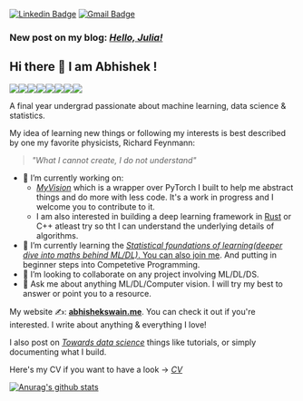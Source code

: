 [![Linkedin Badge](https://img.shields.io/badge/-LinkedIn-blue?style=for-the-badge&logo=Linkedin&logoColor=white&link=https://www.linkedin.com/in/abhishek-s-4a20819a/)](https://www.linkedin.com/in/abhishek-s-4a20819a/) [![Gmail Badge](https://img.shields.io/badge/-Gmail-c14438?style=for-the-badge&logo=Gmail&logoColor=white&link=mailto:abhiswain.it.20160@gmail.com)](abhiswain.it.2016@gmail.com@gmail.com)

### New post on my blog: [*Hello, Julia!*](https://abhishekswain.me/machine%20learning/maths/2020/07/28/Logistic_regression.html) 

## Hi there 👋 I am Abhishek !

[![](https://sourcerer.io/fame/Abhiswain97/Abhiswain97/Abhiswain97/images/0)](https://sourcerer.io/fame/Abhiswain97/Abhiswain97/Abhiswain97/links/0)[![](https://sourcerer.io/fame/Abhiswain97/Abhiswain97/Abhiswain97/images/1)](https://sourcerer.io/fame/Abhiswain97/Abhiswain97/Abhiswain97/links/1)[![](https://sourcerer.io/fame/Abhiswain97/Abhiswain97/Abhiswain97/images/2)](https://sourcerer.io/fame/Abhiswain97/Abhiswain97/Abhiswain97/links/2)[![](https://sourcerer.io/fame/Abhiswain97/Abhiswain97/Abhiswain97/images/3)](https://sourcerer.io/fame/Abhiswain97/Abhiswain97/Abhiswain97/links/3)[![](https://sourcerer.io/fame/Abhiswain97/Abhiswain97/Abhiswain97/images/4)](https://sourcerer.io/fame/Abhiswain97/Abhiswain97/Abhiswain97/links/4)[![](https://sourcerer.io/fame/Abhiswain97/Abhiswain97/Abhiswain97/images/5)](https://sourcerer.io/fame/Abhiswain97/Abhiswain97/Abhiswain97/links/5)[![](https://sourcerer.io/fame/Abhiswain97/Abhiswain97/Abhiswain97/images/6)](https://sourcerer.io/fame/Abhiswain97/Abhiswain97/Abhiswain97/links/6)[![](https://sourcerer.io/fame/Abhiswain97/Abhiswain97/Abhiswain97/images/7)](https://sourcerer.io/fame/Abhiswain97/Abhiswain97/Abhiswain97/links/7)

A final year undergrad passionate about machine learning, data science & statistics. 

My idea of learning new things or following my interests is best described by one my favorite physicists, Richard Feynmann: 
> *"What I cannot create, I do not understand"*

- 🔭 I’m currently working on:
  - [*MyVision*](https://github.com/Abhiswain97/MyVision) which is a wrapper over PyTorch I built to help me abstract things and do more with less code. It's a work in progress  and I welcome you to contribute to it.
  - I am also interested in building a deep learning framework in [Rust](https://www.rust-lang.org/) or C++ atleast try so tht I can understand the underlying details of algorithms. 
- 🌱 I’m currently learning the [*Statistical foundations of learning(deeper dive into maths behind ML/DL)*. You can also join me](https://abhishekswain.me/markdown/2020/07/19/statsandlinalg.html). And putting in beginner steps into Competetive Programming.
- 👯 I’m looking to collaborate on any project involving ML/DL/DS.
- 💬 Ask me about anything ML/DL/Computer vision. I will try my best to answer or point you to a resource.

My website ✍: [**abhishekswain.me**](https://abhiswain97.github.io/ListeningToLife/).
You can check it out if you're interested. I write about anything & everything I love! 

I also post on [*Towards data science*](https://medium.com/@abhi08as.as) things like tutorials, or simply documenting what I build. 

Here's my CV if you want to have a look -> [*CV*](https://drive.google.com/drive/u/1/my-drive)

[![Anurag's github stats](https://github-readme-stats.vercel.app/api?username=Abhiswain97&theme=dracula)](https://github.com/anuraghazra/github-readme-stats)

